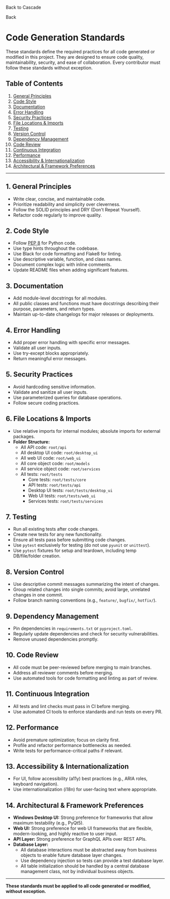 Back to Cascade

Back
# Code Generation Standards

These standards define the required practices for all code generated or modified in this project. They are designed to ensure code quality, maintainability, security, and ease of collaboration. Every contributor must follow these standards without exception.

## Table of Contents
1. [General Principles](#general-principles)
2. [Code Style](#code-style)
3. [Documentation](#documentation)
4. [Error Handling](#error-handling)
5. [Security Practices](#security-practices)
6. [File Locations & Imports](#file-locations--imports)
7. [Testing](#testing)
8. [Version Control](#version-control)
9. [Dependency Management](#dependency-management)
10. [Code Review](#code-review)
11. [Continuous Integration](#continuous-integration)
12. [Performance](#performance)
13. [Accessibility & Internationalization](#accessibility--internationalization)
14. [Architectural & Framework Preferences](#architectural--framework-preferences)

---

## 1. General Principles
- Write clear, concise, and maintainable code.
- Prioritize readability and simplicity over cleverness.
- Follow the SOLID principles and DRY (Don't Repeat Yourself).
- Refactor code regularly to improve quality.

## 2. Code Style
- Follow [PEP 8](https://www.python.org/dev/peps/pep-0008/) for Python code.
- Use type hints throughout the codebase.
- Use Black for code formatting and Flake8 for linting.
- Use descriptive variable, function, and class names.
- Document complex logic with inline comments.
- Update README files when adding significant features.

## 3. Documentation
- Add module-level docstrings for all modules.
- All public classes and functions must have docstrings describing their purpose, parameters, and return types.
- Maintain up-to-date changelogs for major releases or deployments.

## 4. Error Handling
- Add proper error handling with specific error messages.
- Validate all user inputs.
- Use try-except blocks appropriately.
- Return meaningful error messages.

## 5. Security Practices
- Avoid hardcoding sensitive information.
- Validate and sanitize all user inputs.
- Use parameterized queries for database operations.
- Follow secure coding practices.

## 6. File Locations & Imports
- Use relative imports for internal modules; absolute imports for external packages.
- **Folder Structure:**
    - All API code: `root/api`
    - All desktop UI code: `root/desktop_ui`
    - All web UI code: `root/web_ui`
    - All core object code: `root/models`
    - All service object code: `root/services`
    - All tests: `root/tests`
        - Core tests: `root/tests/core`
        - API tests: `root/tests/api`
        - Desktop UI tests: `root/tests/desktop_ui`
        - Web UI tests: `root/tests/web_ui`
        - Services tests: `root/tests/services`

## 7. Testing
- Run all existing tests after code changes.
- Create new tests for any new functionality.
- Ensure all tests pass before submitting code changes.
- Use `pytest` exclusively for testing (do not use `pyunit` or `unittest`).
- Use `pytest` fixtures for setup and teardown, including temp DB/file/folder creation.

## 8. Version Control
- Use descriptive commit messages summarizing the intent of changes.
- Group related changes into single commits; avoid large, unrelated changes in one commit.
- Follow branch naming conventions (e.g., `feature/`, `bugfix/`, `hotfix/`).

## 9. Dependency Management
- Pin dependencies in `requirements.txt` or `pyproject.toml`.
- Regularly update dependencies and check for security vulnerabilities.
- Remove unused dependencies promptly.

## 10. Code Review
- All code must be peer-reviewed before merging to main branches.
- Address all reviewer comments before merging.
- Use automated tools for code formatting and linting as part of review.

## 11. Continuous Integration
- All tests and lint checks must pass in CI before merging.
- Use automated CI tools to enforce standards and run tests on every PR.

## 12. Performance
- Avoid premature optimization; focus on clarity first.
- Profile and refactor performance bottlenecks as needed.
- Write tests for performance-critical paths if relevant.

## 13. Accessibility & Internationalization
- For UI, follow accessibility (a11y) best practices (e.g., ARIA roles, keyboard navigation).
- Use internationalization (i18n) for user-facing text where appropriate.

## 14. Architectural & Framework Preferences
- **Windows Desktop UI:** Strong preference for frameworks that allow maximum testability (e.g., PyQt5).
- **Web UI:** Strong preference for web UI frameworks that are flexible, modern-looking, and highly reactive to user input.
- **API Layer:** Strong preference for GraphQL APIs over REST APIs.
- **Database Layer:**
    - All database interactions must be abstracted away from business objects to enable future database layer changes.
    - Use dependency injection so tests can provide a test database layer.
    - All table initialization should be handled by a central database management class, not by individual business objects.

---

**These standards must be applied to all code generated or modified, without exception.**